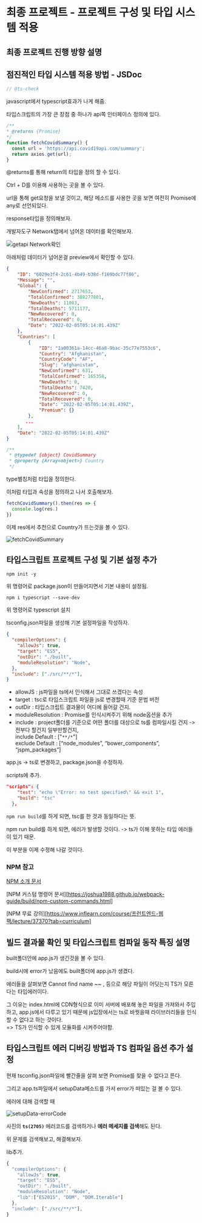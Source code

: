 # 최종 프로젝트 - 프로젝트 구성 및 타입 시스템 적용

## 최종 프로젝트 진행 방향 설명

### 



## 점진적인 타입 시스템 적용 방법 - JSDoc

```javascript
// @ts-check
```

javascript에서 typescript효과가 나게 해줌.

타입스크립트의 가장 큰 장점 중 하나가 api쪽 인터페이스 정의에 있다.



```typescript
/**
* @returns {Promise}
*/
function fetchCovidSummary() {
  const url = 'https://api.covid19api.com/summary';
  return axios.get(url);
}
```

@returns를 통해 return의 타입을 정의 할 수 있다.

Ctrl + D를 이용해 사용하는 곳을 볼 수 있다.

url을 통해 get요청을 보낼 것이고, 해당 메소드를 사용한 곳을 보면 여전히 Promise에 any로 선언되있다.



response타입을 정의해보자.

개발자도구 Network탭에서 넘어온 데이터를 확인해보자.

![getapi Network확인](./readme_images/20_network-get.png)

아래처럼 데이터가 넘어온걸 preview에서 확인할 수 있다.

```json
{
    "ID": "6029e3f4-2c61-4b49-b38d-f169bdc77f86",
    "Message": "",
    "Global": {
        "NewConfirmed": 2717653,
        "TotalConfirmed": 388277801,
        "NewDeaths": 11083,
        "TotalDeaths": 5711177,
        "NewRecovered": 0,
        "TotalRecovered": 0,
        "Date": "2022-02-05T05:14:01.439Z"
    },
    "Countries": [
        {
            "ID": "1a00361a-14cc-46a8-9bac-35c77e7553c6",
            "Country": "Afghanistan",
            "CountryCode": "AF",
            "Slug": "afghanistan",
            "NewConfirmed": 631,
            "TotalConfirmed": 165358,
            "NewDeaths": 0,
            "TotalDeaths": 7420,
            "NewRecovered": 0,
            "TotalRecovered": 0,
            "Date": "2022-02-05T05:14:01.439Z",
            "Premium": {}
        },
       ...
    ],
    "Date": "2022-02-05T05:14:01.439Z"
}
```



```javascript
/**
 * @typedef {object} CovidSummary
 * @property {Array<object>} Country
 */
```

type별칭처럼 타입을 정의한다.

이처럼 타입과 속성을 정의하고 나서 호출해보자.

```javascript
fetchCovidSummary().then(res => { 
  console.log(res.)
})
```

이제 res에서 추천으로 Country가 뜨는것을 볼 수 있다.

![fetchCovidSummary](./readme_images/20_fetchCovidSummary.png)



## 타입스크립트 프로젝트 구성 및 기본 설정 추가

```shell
npm init -y
```

위 명령어로 package.json이 만들어지면서 기본 내용이 설정됨.



```shell
npm i typescript --save-dev
```

위 명령어로 typescript 설치



tsconfig.json파일을 생성해 기본 설정파일을 작성하자.

```json
{
  "compilerOptions": {
    "allowJs": true,
    "target": "ES5", 
    "outDir": "./built",
    "moduleResolution": "Node",
  },
  "include": ["./src/**/*"],
}
```

* allowJS : js파일을 ts에서 인식해서 그대로 쓰겠다는 속성
* target : tsc로 타입스크립트 파일을 js로 변경할때 기준 문법 버전
* outDir : 타입스크립트 결과물이 어디에 들어갈 건지.
* moduleResolution : Promise를 인식시켜주기 위해 node옵션을 추가
* include : project폴더를 기준으로 어떤 폴더를 대상으로 ts를 컴파일시킬 건지 -> 전부다 할건지 일부만할건지,<br/>include Default : ["`**/*`"]<br/>exclude Default  : [“node_modules”, “bower_components”, “jspm_packages”]



app.js -> ts로 변경하고, package.json을 수정하자.

scripts에 추가.

```json
"scripts": {
    "test": "echo \"Error: no test specified\" && exit 1",
    "build": "tsc"
  },
```

`npm run build`를 하게 되면, tsc를 한 것과 동일하다는 뜻.



npm run build를 하게 되면, 에러가 발생할 것이다. -> ts가 이해 못하는 타입 에러들이 있기 때문.

이 부분을 이제 수정해 나갈 것이다.



### NPM 참고

[NPM 소개 문서](https://joshua1988.github.io/webpack-guide/build/node-npm.html)

[NPM 커스텀 명령어 문서][https://joshua1988.github.io/webpack-guide/build/npm-custom-commands.html]

[NPM 무료 강의][https://www.inflearn.com/course/프런트엔드-웹팩/lecture/37370?tab=curriculum]



## 빌드 결과물 확인 및 타입스크립트 컴파일 동작 특징 설명

built폴더안에 app.js가 생긴것을 볼 수 있다.

build시에 error가 났음에도 built폴더에 app.js가 생겼다.

에러들을 살펴보면 Cannot find name ~~ , 등으로 해당 파일이 어딧는지 TS가 모른다는 타입에러이다.

그 이유는 index.html에 CDN형식으로 이미 서버에 배포해 놓은 파일을 가져와서 주입하고, app.js에서 다루고 있기 때문에 js입장에서는 ts로 바꿧을때 라이브러리들을 인식할 수 없다고 하는 것이다.<br/>=> TS가 인식할 수 있게 모듈화를 시켜주어야함.



## 타입스크립트 에러 디버깅 방법과 TS 컴파일 옵션 추가 설정

현재 tsconfig.json파일에 빨간줄을 살펴 보면 Promise를 찾을 수 없다고 뜬다.

그리고 app.ts파일에서 setupData메소드를 가서 error가 떠있는 걸 볼 수 있다.

에러에 대해 검색할 때 

![setupData-errorCode](./readme_images/20_setupData-errorCode.png)

사진의 **`ts(2705)`** 에러코드를 검색하거나 **에러 메세지를 검색**해도 된다.

위 문제를 검색해보고, 해결해보자.

lib추가.

```typescript
{
  "compilerOptions": {
    "allowJs": true,
    "target": "ES5", 
    "outDir": "./built",
    "moduleResolution": "Node",
    "lib":["ES2015", "DOM", "DOM.Iterable"]
  },
  "include": ["./src/**/*"],
}
```


